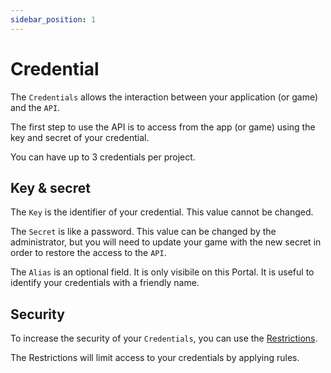 ```yaml
---
sidebar_position: 1
---
```


# Credential

The `Credentials` allows the interaction between your application (or game) and the `API`.

The first step to use the API is to access from the app (or game) using the key and secret of your credential.

You can have up to 3 credentials per project.

## Key & secret

The `Key` is the identifier of your credential. This value cannot be changed.

The `Secret` is like a password. This value can be changed by the administrator, but you will need to update your game with the new secret in order to restore the access to the `API`.

The `Alias` is an optional field. It is only visibile on this Portal. It is useful to identify your credentials with a friendly name.

## Security

To increase the security of your `Credentials`, you can use the [Restrictions](restrictions.md).

The Restrictions will limit access to your credentials by applying rules.
